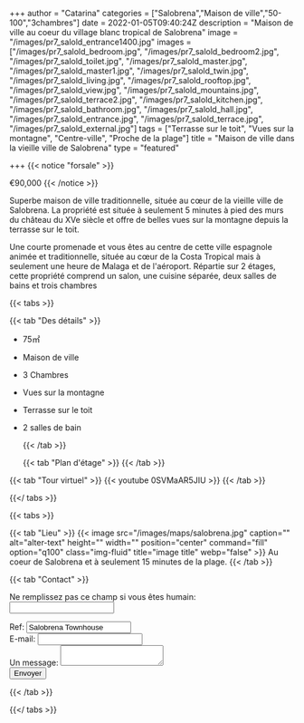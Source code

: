 +++
author = "Catarina"
categories = ["Salobrena","Maison de ville","50-100","3chambres"]
date = 2022-01-05T09:40:24Z
description = "Maison de ville au coeur du village blanc tropical de Salobrena"
image = "/images/pr7_salold_entrance1400.jpg"
images = ["/images/pr7_salold_bedroom.jpg", "/images/pr7_salold_bedroom2.jpg", "/images/pr7_salold_toilet.jpg", "/images/pr7_salold_master.jpg", "/images/pr7_salold_master1.jpg", "/images/pr7_salold_twin.jpg", "/images/pr7_salold_living.jpg", "/images/pr7_salold_rooftop.jpg", "/images/pr7_salold_view.jpg", "/images/pr7_salold_mountains.jpg", "/images/pr7_salold_terrace2.jpg", "/images/pr7_salold_kitchen.jpg", "/images/pr7_salold_bathroom.jpg", "/images/pr7_salold_hall.jpg", "/images/pr7_salold_entrance.jpg", "/images/pr7_salold_terrace.jpg", "/images/pr7_salold_external.jpg"]
tags = ["Terrasse sur le toit", "Vues sur la montagne", "Centre-ville", "Proche de la plage"]
title = "Maison de ville dans la vieille ville de Salobrena"
type = "featured"

+++
{{< notice "forsale" >}}

€90,000 {{< /notice >}} 

Superbe maison de ville traditionnelle, située au cœur de la vieille ville de Salobrena. La propriété est située à seulement 5 minutes à pied des murs du château du XVe siècle et offre de belles vues sur la montagne depuis la terrasse sur le toit.

Une courte promenade et vous êtes au centre de cette ville espagnole animée et traditionnelle, située au cœur de la Costa Tropical mais à seulement une heure de Malaga et de l'aéroport. Répartie sur 2 étages, cette propriété comprend un salon, une cuisine séparée, deux salles de bains et trois chambres

{{< tabs >}}

{{< tab "Des détails" >}}

* 75&#x33A1;
* Maison de ville
* 3 Chambres
* Vues sur la montagne
* Terrasse sur le toit
* 2 salles de bain

  {{< /tab >}}

  {{< tab "Plan d'étage" >}}  {{< /tab >}}

{{< tab "Tour virtuel" >}} {{< youtube 0SVMaAR5JIU >}} {{< /tab >}}

{{</ tabs >}}

{{< tabs >}}

{{< tab "Lieu" >}}
{{< image src="/images/maps/salobrena.jpg" caption="" alt="alter-text" height="" width="" position="center" command="fill" option="q100" class="img-fluid" title="image title" webp="false" >}}
Au coeur de Salobrena et à seulement 15 minutes de la plage. {{< /tab >}}

{{< tab "Contact" >}} <form name="propertyContact" method="POST" netlify-honeypot="bot-field" data-netlify="true">
<div class="form-group">
<p class="d-none"><label>Ne remplissez pas ce champ si vous êtes humain: <input name="bot-field" /></label></p>
</div>
<div class="form-group">
<label>Ref: <input name="property-ref" class="form-control" value="Salobrena Townhouse" readonly/></label>
</div>
<div class="form-group">
<label>E-mail: <input type="text" class="form-control" name="email" /></label>
</div>
<div class="form-group">
<label>Un message: </label> <textarea name="message" class="form-control"></textarea>
</div>
<button type="submit" class="btn btn-primary">Envoyer</button>
</form> {{< /tab >}}

{{</ tabs >}}
